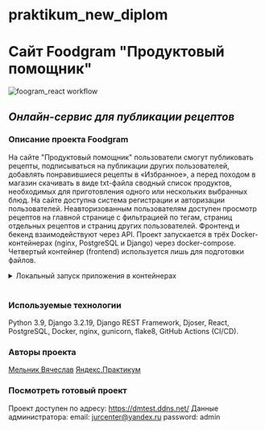 # praktikum_new_diplom
# Сайт Foodgram "Продуктовый помощник"

![foogram_react workflow](https://github.com/dmsvalik/foodgram-project-react/actions/workflows/main.yml/badge.svg)

## _Онлайн-сервис для публикации рецептов_

### Описание проекта Foodgram

На сайте "Продуктовый помощник" пользователи смогут публиковать рецепты, 
подписываться на публикации других пользователей, добавлять понравившиеся 
рецепты в «Избранное», а перед походом в магазин скачивать в виде txt-файла 
сводный список продуктов, необходимых для приготовления одного или нескольких 
выбранных блюд.
На сайте доступна система регистрации и авторизации пользователей. 
Неавторизованным пользователям доступен просмотр рецептов на главной странице 
с фильтрацией по тегам, страниц отдельных рецептов и страниц других 
пользователей.
Фронтенд и бекенд взаимодействуют через API.
Проект запускается в трёх Docker-контейнерах (nginx, PostgreSQL и Django) 
через docker-compose. Четвертый контейнер (frontend) используется лишь для 
подготовки файлов.

<details><summary>Локальный запуск приложения в контейнерах</summary><br>

_Важно: при работе в Linux или через терминал WSL2 все команды нужно выполнять от суперпользователя — начинайте каждую команду с sudo._

Склонировать репозиторий на свой компьютер и перейти в корневую папку:
```
git clone git@github.com:dmsvalik/foodgram-project-react.git
cd foodgram-project-react
```

Создать в корневой папке файл .env с переменными окружения и nginx.conf
необходимыми для работы приложения.

Пример содержимого файла .env:
```
DB_ENGINE=django.db.backends.postgresql
DB_NAME=postgres
POSTGRES_USER=postgres
POSTGRES_PASSWORD=postgres
DB_HOST=db
DB_PORT=5432
SECRET_KEY=key
```

Перейти в папку /infra/ и запустить сборку контейнеров с помощью 
docker-compose: 
```
cd infra
docker-compose up -d
```
После этого будут созданы и запущены в фоновом режиме контейнеры 
(db, frontend, backend, nginx).

Внутри контейнера backend выполнить миграции, создать суперпользователя (для входа 
в админку), собрать статику и загрузить ингредиенты и таг в базу данных:
```
docker-compose exec backend python manage.py migrate
docker-compose exec backend python manage.py createsuperuser
docker-compose exec backend python manage.py collectstatic --no-input
docker-compose exec backend python manage.py load_tags
docker-compose exec backend python manage.py load_data
```
После этого проект должен стать доступен по адресу http://localhost:8000/.

### Остановка контейнеров

Для остановки работы приложения можно набрать в терминале команду Ctrl+C 
либо открыть второй терминал и воспользоваться командой
```
docker-compose stop 
```
Снова запустить контейнеры без их пересборки можно командой
```
docker-compose start 
```

### Спецификация API в формате Redoc:

Чтобы посмотреть спецификацию API в формате Redoc, нужно локально запустить 
проект и перейти на страницу http://localhost/api/docs/

### Запуск на сервере с другим IP

Заменить IP-адрес в infra/nginx.conf, на Github в разделе 
settings/secrets/actions (переменная HOST), а также в последней строке данного 
README и файле settings.py (где указан IP).

Зайти на сервер и остановить службу nginx командой
```
sudo systemctl stop nginx 
```
Обновить на сервере файлы docker-compose.yml и nginx.conf, если в 
них были изменения. Для этого в терминале локального компьютера (не сервера) 
выполнить команды копирования (потребуется ввести пароль для доступа к 
серверу):
```
# копирует файл docker-compose.yml в домашнюю директорию на сервере
scp -r /{имя диска}/{путь к папке}/foodgram-project-react/infra/docker-compose.yml {имя пользователя}@{публичный IPv4}:/home/{имя пользователя}/{название проекта}/docker-compose.yml
# копирует файл nginx.conf в домашнюю директорию на сервере
scp -r /{имя диска}/{путь к папке}/foodgram-project-react/infra/nginx.conf {имя пользователя}@{публичный IPv4}:/home/{имя пользователя}/{название проекта}/nginx.conf
```
Сделать коммит, зайти на вкладку Actions репозитория на GitHub и проверить, 
что workflow запустился и выполнил все jobs.
</details><br>

### Используемые технологии

Python 3.9, Django 3.2.19, Django REST Framework, Djoser, React, 
PostgreSQL, Docker, nginx, gunicorn, flake8, GitHub Actions (CI/CD).

### Авторы проекта

[Мельник Вячеслав](https://github.com/dmsvalik)
[Яндекс.Практикум](https://practicum.yandex.ru/)

### Посмотреть готовый проект

Проект доступен по адресу: https://dmtest.ddns.net/
Данные администратора:
email: jurcenter@yandex.ru
password: admin